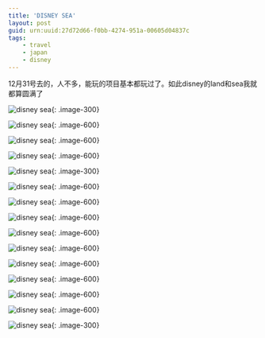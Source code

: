 ```yaml
---
title: 'DISNEY SEA'
layout: post
guid: urn:uuid:27d72d66-f0bb-4274-951a-00605d04837c
tags:
    - travel
    - japan
    - disney
---
```


12月31号去的，人不多，能玩的项目基本都玩过了。如此disney的land和sea我就都算圆满了

![disney sea](/media/files/2010/01/15/disney-sea-01.jpg){: .image-300}

![disney sea](/media/files/2010/01/15/disney-sea-02.jpg){: .image-600}

![disney sea](/media/files/2010/01/15/disney-sea-03.jpg){: .image-600}

![disney sea](/media/files/2010/01/15/disney-sea-04.jpg){: .image-600}

![disney sea](/media/files/2010/01/15/disney-sea-05.jpg){: .image-300}

![disney sea](/media/files/2010/01/15/disney-sea-06.jpg){: .image-600}

![disney sea](/media/files/2010/01/15/disney-sea-07.jpg){: .image-600}

![disney sea](/media/files/2010/01/15/disney-sea-08.jpg){: .image-600}

![disney sea](/media/files/2010/01/15/disney-sea-09.jpg){: .image-600}

![disney sea](/media/files/2010/01/15/disney-sea-10.jpg){: .image-600}

![disney sea](/media/files/2010/01/15/disney-sea-11.jpg){: .image-600}

![disney sea](/media/files/2010/01/15/disney-sea-12.jpg){: .image-600}

![disney sea](/media/files/2010/01/15/disney-sea-13.jpg){: .image-600}

![disney sea](/media/files/2010/01/15/disney-sea-14.jpg){: .image-600}

![disney sea](/media/files/2010/01/15/disney-sea-15.jpg){: .image-300}

